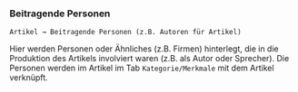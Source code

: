 ### Beitragende Personen

    Artikel → Beitragende Personen (z.B. Autoren für Artikel)

Hier werden Personen oder Ähnliches (z.B. Firmen) hinterlegt, die in die Produktion des Artikels involviert waren (z.B. als Autor oder Sprecher).
Die Personen werden im Artikel im Tab `Kategorie/Merkmale` mit dem Artikel verknüpft.
